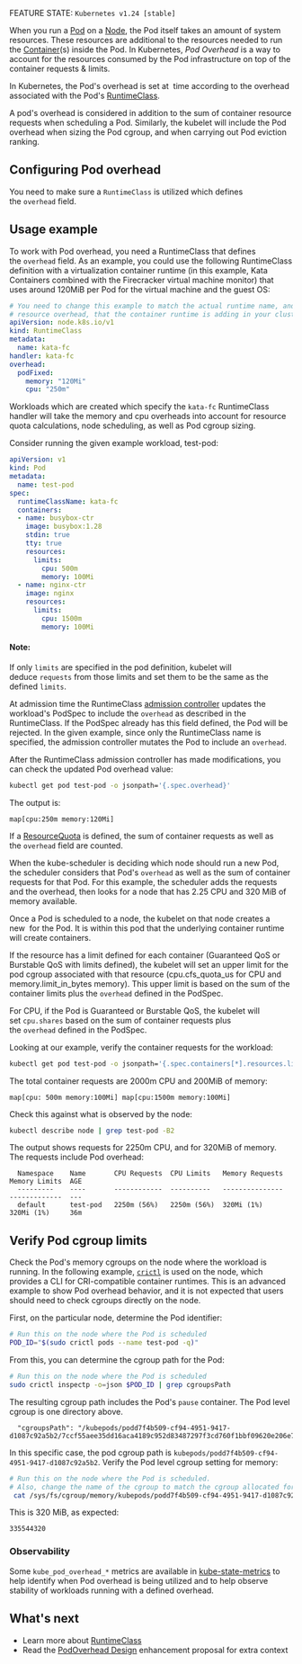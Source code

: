 FEATURE STATE: `Kubernetes v1.24 [stable]`

When you run a [Pod](../Workloads/Pod.md) on a [Node](../Kubernetes%20Achitecture/Node.md), the Pod itself takes an amount of system resources. These resources are additional to the resources needed to run the [Container](../Container/Container.md)(s) inside the Pod. In Kubernetes, _Pod Overhead_ is a way to account for the resources consumed by the Pod infrastructure on top of the container requests & limits.

In Kubernetes, the Pod's overhead is set at [](https://kubernetes.io/docs/reference/access-authn-authz/extensible-admission-controllers/#what-are-admission-webhooks) time according to the overhead associated with the Pod's [RuntimeClass](https://kubernetes.io/docs/concepts/containers/runtime-class/).

A pod's overhead is considered in addition to the sum of container resource requests when scheduling a Pod. Similarly, the kubelet will include the Pod overhead when sizing the Pod cgroup, and when carrying out Pod eviction ranking.

## Configuring Pod overhead[](https://kubernetes.io/docs/concepts/scheduling-eviction/pod-overhead/#set-up)

You need to make sure a `RuntimeClass` is utilized which defines the `overhead` field.

## Usage example[](https://kubernetes.io/docs/concepts/scheduling-eviction/pod-overhead/#usage-example)

To work with Pod overhead, you need a RuntimeClass that defines the `overhead` field. As an example, you could use the following RuntimeClass definition with a virtualization container runtime (in this example, Kata Containers combined with the Firecracker virtual machine monitor) that uses around 120MiB per Pod for the virtual machine and the guest OS:

```yaml
# You need to change this example to match the actual runtime name, and per-Pod
# resource overhead, that the container runtime is adding in your cluster.
apiVersion: node.k8s.io/v1
kind: RuntimeClass
metadata:
  name: kata-fc
handler: kata-fc
overhead:
  podFixed:
    memory: "120Mi"
    cpu: "250m"
```

Workloads which are created which specify the `kata-fc` RuntimeClass handler will take the memory and cpu overheads into account for resource quota calculations, node scheduling, as well as Pod cgroup sizing.

Consider running the given example workload, test-pod:

```yaml
apiVersion: v1
kind: Pod
metadata:
  name: test-pod
spec:
  runtimeClassName: kata-fc
  containers:
  - name: busybox-ctr
    image: busybox:1.28
    stdin: true
    tty: true
    resources:
      limits:
        cpu: 500m
        memory: 100Mi
  - name: nginx-ctr
    image: nginx
    resources:
      limits:
        cpu: 1500m
        memory: 100Mi
```

#### Note:

If only `limits` are specified in the pod definition, kubelet will deduce `requests` from those limits and set them to be the same as the defined `limits`.

At admission time the RuntimeClass [admission controller](https://kubernetes.io/docs/reference/access-authn-authz/admission-controllers/) updates the workload's PodSpec to include the `overhead` as described in the RuntimeClass. If the PodSpec already has this field defined, the Pod will be rejected. In the given example, since only the RuntimeClass name is specified, the admission controller mutates the Pod to include an `overhead`.

After the RuntimeClass admission controller has made modifications, you can check the updated Pod overhead value:

```bash
kubectl get pod test-pod -o jsonpath='{.spec.overhead}'
```

The output is:

```
map[cpu:250m memory:120Mi]
```

If a [ResourceQuota](https://kubernetes.io/docs/concepts/policy/resource-quotas/) is defined, the sum of container requests as well as the `overhead` field are counted.

When the kube-scheduler is deciding which node should run a new Pod, the scheduler considers that Pod's `overhead` as well as the sum of container requests for that Pod. For this example, the scheduler adds the requests and the overhead, then looks for a node that has 2.25 CPU and 320 MiB of memory available.

Once a Pod is scheduled to a node, the kubelet on that node creates a new [](https://kubernetes.io/docs/reference/glossary/?all=true#term-cgroup) for the Pod. It is within this pod that the underlying container runtime will create containers.

If the resource has a limit defined for each container (Guaranteed QoS or Burstable QoS with limits defined), the kubelet will set an upper limit for the pod cgroup associated with that resource (cpu.cfs_quota_us for CPU and memory.limit_in_bytes memory). This upper limit is based on the sum of the container limits plus the `overhead` defined in the PodSpec.

For CPU, if the Pod is Guaranteed or Burstable QoS, the kubelet will set `cpu.shares` based on the sum of container requests plus the `overhead` defined in the PodSpec.

Looking at our example, verify the container requests for the workload:

```bash
kubectl get pod test-pod -o jsonpath='{.spec.containers[*].resources.limits}'
```

The total container requests are 2000m CPU and 200MiB of memory:

```
map[cpu: 500m memory:100Mi] map[cpu:1500m memory:100Mi]
```

Check this against what is observed by the node:

```bash
kubectl describe node | grep test-pod -B2
```

The output shows requests for 2250m CPU, and for 320MiB of memory. The requests include Pod overhead:

```
  Namespace    Name       CPU Requests  CPU Limits   Memory Requests  Memory Limits  AGE
  ---------    ----       ------------  ----------   ---------------  -------------  ---
  default      test-pod   2250m (56%)   2250m (56%)  320Mi (1%)       320Mi (1%)     36m
```

## Verify Pod cgroup limits[](https://kubernetes.io/docs/concepts/scheduling-eviction/pod-overhead/#verify-pod-cgroup-limits)

Check the Pod's memory cgroups on the node where the workload is running. In the following example, [`crictl`](https://github.com/kubernetes-sigs/cri-tools/blob/master/docs/crictl.md) is used on the node, which provides a CLI for CRI-compatible container runtimes. This is an advanced example to show Pod overhead behavior, and it is not expected that users should need to check cgroups directly on the node.

First, on the particular node, determine the Pod identifier:

```bash
# Run this on the node where the Pod is scheduled
POD_ID="$(sudo crictl pods --name test-pod -q)"
```

From this, you can determine the cgroup path for the Pod:

```bash
# Run this on the node where the Pod is scheduled
sudo crictl inspectp -o=json $POD_ID | grep cgroupsPath
```

The resulting cgroup path includes the Pod's `pause` container. The Pod level cgroup is one directory above.

```
  "cgroupsPath": "/kubepods/podd7f4b509-cf94-4951-9417-d1087c92a5b2/7ccf55aee35dd16aca4189c952d83487297f3cd760f1bbf09620e206e7d0c27a"
```

In this specific case, the pod cgroup path is `kubepods/podd7f4b509-cf94-4951-9417-d1087c92a5b2`. Verify the Pod level cgroup setting for memory:

```bash
# Run this on the node where the Pod is scheduled.
# Also, change the name of the cgroup to match the cgroup allocated for your pod.
 cat /sys/fs/cgroup/memory/kubepods/podd7f4b509-cf94-4951-9417-d1087c92a5b2/memory.limit_in_bytes
```

This is 320 MiB, as expected:

```
335544320
```

### Observability[](https://kubernetes.io/docs/concepts/scheduling-eviction/pod-overhead/#observability)

Some `kube_pod_overhead_*` metrics are available in [kube-state-metrics](https://github.com/kubernetes/kube-state-metrics) to help identify when Pod overhead is being utilized and to help observe stability of workloads running with a defined overhead.

## What's next[](https://kubernetes.io/docs/concepts/scheduling-eviction/pod-overhead/#what-s-next)

- Learn more about [RuntimeClass](https://kubernetes.io/docs/concepts/containers/runtime-class/)
- Read the [PodOverhead Design](https://github.com/kubernetes/enhancements/tree/master/keps/sig-node/688-pod-overhead) enhancement proposal for extra context